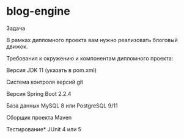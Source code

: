 # blog-engine
Задача

В рамках дипломного проекта вам нужно реализовать блоговый движок. 


Требования к окружению и компонентам дипломного проекта:


Версия JDK                         11 (указать в pom.xml)

Система контроля версий            git

Версия Spring Boot                 2.2.4

База данных                        MySQL 8 или PostgreSQL 9/11

Сборщик проекта                    Maven

Тестирование*                      JUnit 4 или 5


